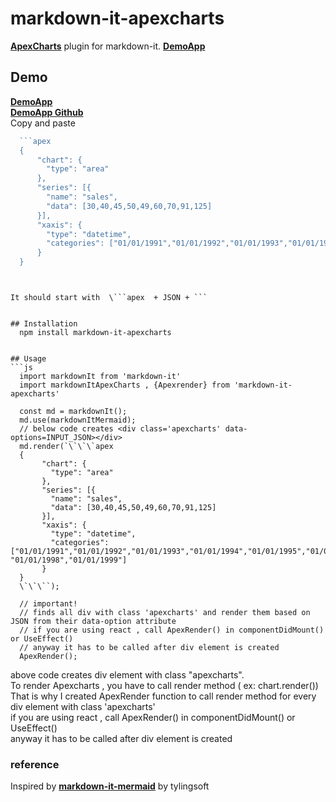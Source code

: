# markdown-it-apexcharts

 __[ApexCharts](https://apexcharts.com/)__ plugin for markdown-it.   __[DemoApp](https://build-7r980umqa.now.sh/)__


## Demo
__[DemoApp](https://build-7r980umqa.now.sh/)__  \
__[DemoApp Github](https://github.com/Zzing-gu/markdown-it-apexcharts-demo)__  \
Copy and paste 
```js
  ```apex
  {
      "chart": {
        "type": "area"
      },
      "series": [{
        "name": "sales",
        "data": [30,40,45,50,49,60,70,91,125]
      }],
      "xaxis": {
        "type": "datetime",
        "categories": ["01/01/1991","01/01/1992","01/01/1993","01/01/1994","01/01/1995","01/01/1996","01/01/1997", "01/01/1998","01/01/1999"]
      }
  }
  ```
  ```


It should start with  \```apex  + JSON + ```


## Installation
    npm install markdown-it-apexcharts
    
    
## Usage
```js
    import markdownIt from 'markdown-it'
    import markdownItApexCharts , {Apexrender} from 'markdown-it-apexcharts'
    
    const md = markdownIt();
    md.use(markdownItMermaid);
    // below code creates <div class='apexcharts' data-options=INPUT_JSON></div>
    md.render(`\`\`\`apex
    {
         "chart": {
           "type": "area"
         },
         "series": [{
           "name": "sales",
           "data": [30,40,45,50,49,60,70,91,125]
         }],
         "xaxis": {
           "type": "datetime",
           "categories": ["01/01/1991","01/01/1992","01/01/1993","01/01/1994","01/01/1995","01/01/1996","01/01/1997",         "01/01/1998","01/01/1999"]
         }
    }   
    \`\`\``);
    
    // important!
    // finds all div with class 'apexcharts' and render them based on JSON from their data-option attribute
    // if you are using react , call ApexRender() in componentDidMount() or UseEffect()
    // anyway it has to be called after div element is created
    ApexRender();
```
    
above code creates div element with class "apexcharts".  \
To render Apexcharts , you have to call render method ( ex: chart.render()) \
That is why I created ApexRender function to call render method for every div element with class 'apexcharts' \
if you are using react , call ApexRender() in componentDidMount() or UseEffect() \
anyway it has to be called after div element is created


    

    
 ### reference
 Inspired by __[markdown-it-mermaid](https://github.com/tylingsoft/markdown-it-mermaid)__ by tylingsoft
